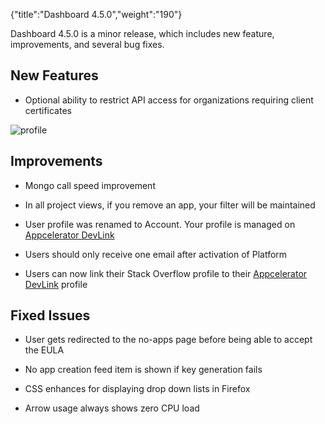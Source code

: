 {"title":"Dashboard 4.5.0","weight":"190"}

Dashboard 4.5.0 is a minor release, which includes new feature, improvements, and several bug fixes.

## New Features

* Optional ability to restrict API access for organizations requiring client certificates

![profile](/Images/appc/download/attachments/46241748/profile.png)

## Improvements

* Mongo call speed improvement

* In all project views, if you remove an app, your filter will be maintained

* User profile was renamed to Account. Your profile is managed on [Appcelerator DevLink](https://devlink.appcelerator.com/)

* Users should only receive one email after activation of Platform

* Users can now link their Stack Overflow profile to their [Appcelerator DevLink](https://devlink.appcelerator.com/) profile

## Fixed Issues

* User gets redirected to the no-apps page before being able to accept the EULA

* No app creation feed item is shown if key generation fails

* CSS enhances for displaying drop down lists in Firefox

* Arrow usage always shows zero CPU load
